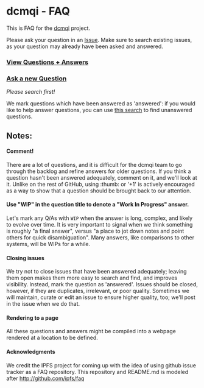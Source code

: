# dcmqi - FAQ

This is FAQ for the [dcmqi](http://github.com/qiicr/dcmqi) project.

Please ask your question in an [Issue](https://github.com/qiicr/dcmqi-faq/issues).
Make sure to search existing issues, as your question may already have been
asked and answered.

### [View Questions + Answers](https://github.com/qiicr/dcmqi-faq/issues)
### [Ask a new Question](https://github.com/qiicr/dcmqi-faq/issues/new)
_Please search first!_

We mark questions which have been answered as 'answered': if you would like to
help answer questions, you can use [this
search](https://github.com/qiicr/dcmqi-faq/issues?utf8=%E2%9C%93&q=is%3Aopen+is%3Aissue+-label%3Aanswered)
to find unanswered questions. 

## Notes:

#### Comment!

There are a lot of questions, and it is difficult for the dcmqi team to go
through the backlog and refine answers for older questions. If you think a
question hasn't been answered adequately, comment on it, and we'll look at it.
Unlike on the rest of GitHub, using :thumb: or '+1' is actively encouraged as a
way to show that a question should be brought back to our attention.

#### Use "WIP" in the question title to denote a "Work In Progress" answer.

Let's mark any Q/As with `WIP` when the answer is long, complex, and likely to
evolve over time. It is very important to signal when we think something is
roughly "a final answer", versus "a place to jot down notes and point others
for quick disambiguation". Many answers, like comparisons to other systems,
will be WIPs for a while.

#### Closing issues

We try not to close issues that have been answered adequately; leaving them
open makes them more easy to search and find, and improves visibility. Instead,
mark the question as 'answered'. Issues should be closed, however, if they are
duplicates, irrelevant, or poor quality. Sometimes we will maintain, curate or
edit an issue to ensure higher quality, too; we'll post in the issue when we do
that. 

#### Rendering to a page

All these questions and answers might be compiled into a webpage rendered at a
location to be defined.

#### Acknowledgments

We credit the IPFS project for coming up with the idea of using github issue
tracker as a FAQ repository. This repository and README.md is modeled after
http://github.com/ipfs/faq
